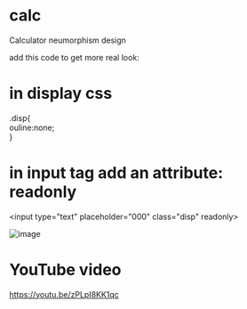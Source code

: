 # calc
Calculator neumorphism design

add this code to get more real look:

# in display css

.disp{ <br>
ouline:none; <br>
}

# in input tag add an attribute: readonly

&lt;input type="text" placeholder="000" class="disp" readonly&gt;

![image](https://user-images.githubusercontent.com/44065962/147349936-cb736937-d661-4c76-8ef1-09bb2a364404.png)

# YouTube video

https://youtu.be/zPLpI8KK1qc


